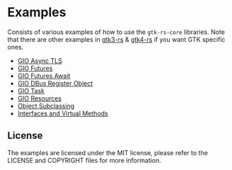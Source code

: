 # Examples

Consists of various examples of how to use the `gtk-rs-core` libraries. Note that there are other examples in [gtk3-rs](https://github.com/gtk-rs/gtk3-rs/tree/master/examples) & [gtk4-rs](https://github.com/gtk-rs/gtk4-rs/tree/main/examples) if you want GTK specific ones.

- [GIO Async TLS](./gio_async_tls/)
- [GIO Futures](./gio_futures/)
- [GIO Futures Await](./gio_futures_await/)
- [GIO DBus Register Object](./gio_dbus_register_object/)
- [GIO Task](./gio_task/)
- [GIO Resources](./resources)
- [Object Subclassing](./object_subclass)
- [Interfaces and Virtual Methods](./virtual_methods)

## License

The examples are licensed under the MIT license, please refer to the LICENSE and COPYRIGHT files for more information.
